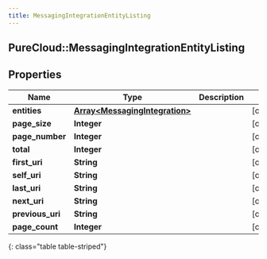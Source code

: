 ```yaml
---
title: MessagingIntegrationEntityListing
---
```

## PureCloud::MessagingIntegrationEntityListing

## Properties

|Name | Type | Description | Notes|
|------------ | ------------- | ------------- | -------------|
| **entities** | [**Array&lt;MessagingIntegration&gt;**](MessagingIntegration.html) |  | [optional] |
| **page_size** | **Integer** |  | [optional] |
| **page_number** | **Integer** |  | [optional] |
| **total** | **Integer** |  | [optional] |
| **first_uri** | **String** |  | [optional] |
| **self_uri** | **String** |  | [optional] |
| **last_uri** | **String** |  | [optional] |
| **next_uri** | **String** |  | [optional] |
| **previous_uri** | **String** |  | [optional] |
| **page_count** | **Integer** |  | [optional] |
{: class="table table-striped"}


